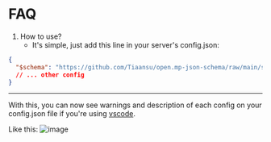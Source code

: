 # FAQ

1. How to use?
   - It's simple, just add this line in your server's config.json:
```json
{
  "$schema": "https://github.com/Tiaansu/open.mp-json-schema/raw/main/schema.json",
  // ... other config
}
```
---

With this, you can now see warnings and description of each config on your config.json file if you're using [vscode](code.visualstudio.com).

Like this:
![image](https://github.com/Tiaansu/open.mp-json-schema/assets/87069680/119c4e20-fe11-43cf-999c-5e0881a6ac47)
